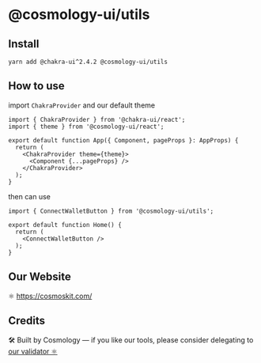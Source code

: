 # @cosmology-ui/utils

## Install

```
yarn add @chakra-ui^2.4.2 @cosmology-ui/utils
```

## How to use

import `ChakraProvider` and our default theme
```
import { ChakraProvider } from '@chakra-ui/react';
import { theme } from '@cosmology-ui/react';

export default function App({ Component, pageProps }: AppProps) {
  return (
    <ChakraProvider theme={theme}>
      <Component {...pageProps} />
    </ChakraProvider>
  );
}
```

then can use
```
import { ConnectWalletButton } from '@cosmology-ui/utils';

export default function Home() {
  return (
    <ConnectWalletButton />
  );
}
```

## Our Website

⚛️ https://cosmoskit.com/

## Credits

🛠 Built by Cosmology — if you like our tools, please consider delegating to [our validator ⚛️](https://cosmology.tech/validator)
